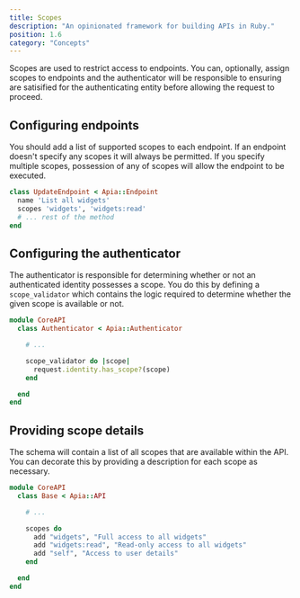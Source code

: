 ```yaml
---
title: Scopes
description: "An opinionated framework for building APIs in Ruby."
position: 1.6
category: "Concepts"
---
```


Scopes are used to restrict access to endpoints. You can, optionally, assign scopes to endpoints and the authenticator will be responsible to ensuring are satisified for the authenticating entity before allowing the request to proceed.

## Configuring endpoints

You should add a list of supported scopes to each endpoint. If an endpoint doesn't specify any scopes it will always be permitted. If you specify multiple scopes, possession of any of scopes will allow the endpoint to be executed.

```ruby
class UpdateEndpoint < Apia::Endpoint
  name 'List all widgets'
  scopes 'widgets', 'widgets:read'
  # ... rest of the method
end
```

## Configuring the authenticator

The authenticator is responsible for determining whether or not an authenticated identity possesses a scope. You do this by defining a `scope_validator` which contains the logic required to determine whether the given scope is available or not.

```ruby
module CoreAPI
  class Authenticator < Apia::Authenticator

    # ...

    scope_validator do |scope|
      request.identity.has_scope?(scope)
    end

  end
end
```

## Providing scope details

The schema will contain a list of all scopes that are available within the API. You can decorate this by providing a description for each scope as necessary.

```ruby
module CoreAPI
  class Base < Apia::API

    # ...

    scopes do
      add "widgets", "Full access to all widgets"
      add "widgets:read", "Read-only access to all widgets"
      add "self", "Access to user details"
    end

  end
end
```
